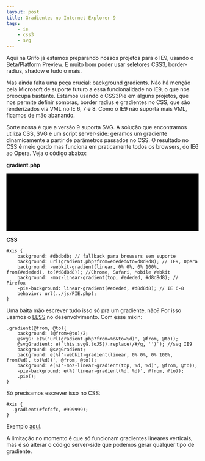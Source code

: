 ```yaml
---
layout: post
title: Gradientes no Internet Explorer 9
tags:
    - ie
    - css3
    - svg
---
```


Aqui na Grifo já estamos preparando nossos projetos para o IE9, usando o Beta/Platform Preview. É muito bom poder usar seletores CSS3, border-radius, shadow e tudo o mais.

Mas ainda falta uma peça crucial: background gradients. Não há menção pela Microsoft de suporte futuro a essa funcionalidade no IE9, o que nos preocupa bastante. Estamos usando o CSS3Pie em alguns projetos, que nos permite definir sombras, border radius e gradientes no CSS, que são renderizados via VML no IE 6, 7 e 8. Como o IE9 não suporta mais VML, ficamos de mão abanando.

Sorte nossa é que a versão 9 suporta SVG. A solução que encontramos utiliza CSS, SVG e um script server-side: geramos um gradiente dinamicamente a partir de parâmetros passados no CSS. O resultado no CSS é meio gordo mas funciona em praticamente todos os browsers, do IE6 ao Opera. Veja o código abaixo:

**gradient.php**

  <?php
      header( 'Content-type: image/svg+xml' );
      function _get($k){  echo $_GET[$k] ? $_GET[$k] : 'fff'; }
  ?>

  <?xml version="1.0" standalone="no"?>
  <svg width="100%" height="100%" version="1.1" xmlns="http://www.w3.org/2000/svg">
      <defs>
          <linearGradient id="grad" x1="0%" y1="0%" x2="0%" y2="100%">
              <stop offset="0%" style="stop-color:#<?php _get('from') ?>; stop-opacity:1"/>
              <stop offset="100%" style="stop-color:#<?php _get('to') ?>; stop-opacity:1"/>
          </linearGradient>
      </defs>
      <rect width="100%" height="100%" fill="url(#grad)" />
  </svg>

**CSS**

    #xis {
        background: #dbdbdb; // fallback para browsers sem suporte
        background: url(gradient.php?from=ededed&to=d8d8d8); // IE9, Opera
        background: -webkit-gradient(linear, 0% 0%, 0% 100%, from(#ededed), to(#d8d8d8)); //Chrome, Safari, Mobile Webkit
        background: -moz-linear-gradient(top, #ededed, #d8d8d8); // Firefox
        -pie-background: linear-gradient(#ededed, #d8d8d8); // IE 6-8
        behavior: url(../js/PIE.php);
    }

Uma baita mão escrever tudo isso só pra um gradiente, não? Por isso usamos o [LESS](http://lesscss.org) no desenvolvimento. Com esse mixin:

    .gradient(@from, @to){
        background: (@from+@to)/2;
        @svgG: e(%('url(gradient.php?from=%d&to=%d)', @from, @to));
        @svgGradient: e(`this.svgG.toJS().replace(/#/g, '')`); //svg IE9
        background: @svgGradient;
        background: e(%('-webkit-gradient(linear, 0% 0%, 0% 100%, from(%d), to(%d))', @from, @to));
        background: e(%('-moz-linear-gradient(top, %d, %d)', @from, @to));
        -pie-background: e(%('linear-gradient(%d, %d)', @from, @to));
        .pie();
    }

Só precisamos escrever isso no CSS:

    #xis {
      .gradient(#fcfcfc, #999999);
    }

Exemplo [aqui](http://www.grifotecnologia.com.br/blog/examples/svg-gradient/CSS_SVG.html).

A limitação no momento é que só funcionam gradientes lineares verticais, mas é só alterar o código server-side que podemos gerar qualquer tipo de gradiente.
